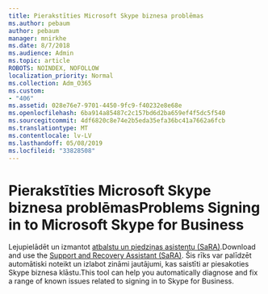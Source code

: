 ```yaml
---
title: Pierakstīties Microsoft Skype biznesa problēmas
ms.author: pebaum
author: pebaum
manager: mnirkhe
ms.date: 8/7/2018
ms.audience: Admin
ms.topic: article
ROBOTS: NOINDEX, NOFOLLOW
localization_priority: Normal
ms.collection: Adm_O365
ms.custom:
- "406"
ms.assetid: 028e76e7-9701-4450-9fc9-f40232e8e68e
ms.openlocfilehash: 6ba914a85487c2c157bd6d2ba659ef4f5dc5f540
ms.sourcegitcommit: 4df6820c8e74e2b5eda35efa36bc41a7662a6fcb
ms.translationtype: MT
ms.contentlocale: lv-LV
ms.lasthandoff: 05/08/2019
ms.locfileid: "33828508"
---
```

# <a name="problems-signing-in-to-microsoft-skype-for-business"></a><span data-ttu-id="3061d-102">Pierakstīties Microsoft Skype biznesa problēmas</span><span class="sxs-lookup"><span data-stu-id="3061d-102">Problems Signing in to Microsoft Skype for Business</span></span>

<span data-ttu-id="3061d-103">Lejupielādēt un izmantot [atbalstu un piedziņas asistentu (SaRA)](https://aka.ms/SaRA-SkypeForBusinessSignIn).</span><span class="sxs-lookup"><span data-stu-id="3061d-103">Download and use the [Support and Recovery Assistant (SaRA)](https://aka.ms/SaRA-SkypeForBusinessSignIn).</span></span> <span data-ttu-id="3061d-104">Šis rīks var palīdzēt automātiski noteikt un izlabot zināmi jautājumi, kas saistīti ar piesakoties Skype biznesa klāstu.</span><span class="sxs-lookup"><span data-stu-id="3061d-104">This tool can help you automatically diagnose and fix a range of known issues related to signing in to Skype for Business.</span></span>